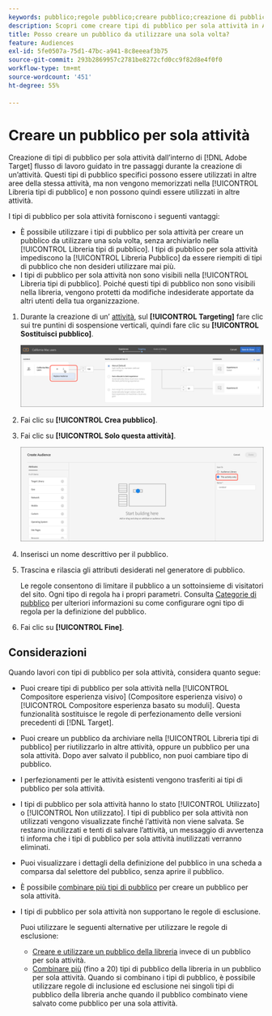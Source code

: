 ```yaml
---
keywords: pubblico;regole pubblico;creare pubblico;creazione di pubblico;solo attività;per una sola attività;ad hoc
description: Scopri come creare tipi di pubblico per sola attività in Adobe [!DNL Target] per un utilizzo una tantum.
title: Posso creare un pubblico da utilizzare una sola volta?
feature: Audiences
exl-id: 5fe0507a-75d1-47bc-a941-8c8eeeaf3b75
source-git-commit: 293b2869957c2781be8272cfd0cc9f82d8e4f0f0
workflow-type: tm+mt
source-wordcount: '451'
ht-degree: 55%

---
```


# Creare un pubblico per sola attività

Creazione di tipi di pubblico per sola attività dall’interno di [!DNL Adobe Target] flusso di lavoro guidato in tre passaggi durante la creazione di un’attività. Questi tipi di pubblico specifici possono essere utilizzati in altre aree della stessa attività, ma non vengono memorizzati nella [!UICONTROL Libreria tipi di pubblico] e non possono quindi essere utilizzati in altre attività.

I tipi di pubblico per sola attività forniscono i seguenti vantaggi:

* È possibile utilizzare i tipi di pubblico per sola attività per creare un pubblico da utilizzare una sola volta, senza archiviarlo nella [!UICONTROL Libreria tipi di pubblico]. I tipi di pubblico per sola attività impediscono la [!UICONTROL Libreria Pubblico] da essere riempiti di tipi di pubblico che non desideri utilizzare mai più.
* I tipi di pubblico per sola attività non sono visibili nella [!UICONTROL Libreria tipi di pubblico]. Poiché questi tipi di pubblico non sono visibili nella libreria, vengono protetti da modifiche indesiderate apportate da altri utenti della tua organizzazione.

1. Durante la creazione di un’ [attività](/help/main/c-activities/activities.md#concept_D317A95A1AB54674BA7AB65C7985BA03), sul **[!UICONTROL Targeting]** fare clic sui tre puntini di sospensione verticali, quindi fare clic su **[!UICONTROL Sostituisci pubblico]**.

   ![Risultato passaggio](assets/edit_audience.png)

1. Fai clic su **[!UICONTROL Crea pubblico]**.

1. Fai clic su **[!UICONTROL Solo questa attività]**.

   ![immagine activity-only-aud](assets/activity-only-aud.png)

1. Inserisci un nome descrittivo per il pubblico.
1. Trascina e rilascia gli attributi desiderati nel generatore di pubblico.

   Le regole consentono di limitare il pubblico a un sottoinsieme di visitatori del sito. Ogni tipo di regola ha i propri parametri. Consulta [Categorie di pubblico](/help/main/c-target/c-audiences/c-target-rules/target-rules.md#concept_E3A77E42F1644503A829B5107B20880D) per ulteriori informazioni su come configurare ogni tipo di regola per la definizione del pubblico.

1. Fai clic su **[!UICONTROL Fine]**.

## Considerazioni

Quando lavori con tipi di pubblico per sola attività, considera quanto segue:

* Puoi creare tipi di pubblico per sola attività nella [!UICONTROL Compositore esperienza visivo] (Compositore esperienza visivo) o [!UICONTROL Compositore esperienza basato su moduli]. Questa funzionalità sostituisce le regole di perfezionamento delle versioni precedenti di [!DNL Target].
* Puoi creare un pubblico da archiviare nella [!UICONTROL Libreria tipi di pubblico] per riutilizzarlo in altre attività, oppure un pubblico per una sola attività. Dopo aver salvato il pubblico, non puoi cambiare tipo di pubblico.
* I perfezionamenti per le attività esistenti vengono trasferiti ai tipi di pubblico per sola attività.
* I tipi di pubblico per sola attività hanno lo stato [!UICONTROL Utilizzato] o [!UICONTROL Non utilizzato]. I tipi di pubblico per sola attività non utilizzati vengono visualizzate finché l’attività non viene salvata. Se restano inutilizzati e tenti di salvare l’attività, un messaggio di avvertenza ti informa che i tipi di pubblico per sola attività inutilizzati verranno eliminati.
* Puoi visualizzare i dettagli della definizione del pubblico in una scheda a comparsa dal selettore del pubblico, senza aprire il pubblico.
* È possibile [combinare più tipi di pubblico](/help/main/c-target/combining-multiple-audiences.md#concept_A7386F1EA4394BD2AB72399C225981E5) per creare un pubblico per sola attività.
* I tipi di pubblico per sola attività non supportano le regole di esclusione.

   Puoi utilizzare le seguenti alternative per utilizzare le regole di esclusione:

   * [Creare e utilizzare un pubblico della libreria](/help/main/c-target/c-audiences/create-audience.md) invece di un pubblico per sola attività.
   * [Combinare più](/help/main/c-target/combining-multiple-audiences.md#concept_A7386F1EA4394BD2AB72399C225981E5) (fino a 20) tipi di pubblico della libreria in un pubblico per sola attività. Quando si combinano i tipi di pubblico, è possibile utilizzare regole di inclusione ed esclusione nei singoli tipi di pubblico della libreria anche quando il pubblico combinato viene salvato come pubblico per una sola attività.
